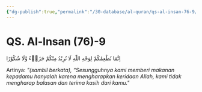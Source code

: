 ```yaml
---
{"dg-publish":true,"permalink":"/30-database/al-quran/qs-al-insan-76-9/"}
---
```



# QS. Al-Insan (76)-9
اِنَّمَا نُطْعِمُكُمْ لِوَجْهِ اللّٰهِ لَا نُرِيْدُ مِنْكُمْ جَزَاۤءً وَّلَا شُكُوْرًا 

Artinya: *"(sambil berkata), “Sesungguhnya kami memberi makanan kepadamu hanyalah karena mengharapkan keridaan Allah, kami tidak mengharap balasan dan terima kasih dari kamu."*
